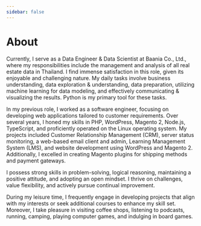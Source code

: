 ```yaml
---
sidebar: false
---
```

# About

Currently, I serve as a Data Engineer & Data Scientist at Baania Co., Ltd., where my responsibilities include the management and analysis of all real estate data in Thailand. I find immense satisfaction in this role, given its enjoyable and challenging nature. My daily tasks involve business understanding, data exploration & understanding, data preparation, utilizing machine learning for data modeling, and effectively communicating & visualizing the results. Python is my primary tool for these tasks.

In my previous role, I worked as a software engineer, focusing on developing web applications tailored to customer requirements. Over several years, I honed my skills in PHP, WordPress, Magento 2, Node.js, TypeScript, and proficiently operated on the Linux operating system. My projects included Customer Relationship Management (CRM), server status monitoring, a web-based email client and admin, Learning Management System (LMS), and website development using WordPress and Magento 2. Additionally, I excelled in creating Magento plugins for shipping methods and payment gateways.

I possess strong skills in problem-solving, logical reasoning, maintaining a positive attitude, and adopting an open mindset. I thrive on challenges, value flexibility, and actively pursue continual improvement.

During my leisure time, I frequently engage in developing projects that align with my interests or seek additional courses to enhance my skill set. Moreover, I take pleasure in visiting coffee shops, listening to podcasts, running, camping, playing computer games, and indulging in board games.
